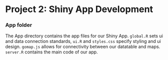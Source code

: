 # Project 2: Shiny App Development
### App folder

The App directory contains the app files for our Shiny App. `global.R` sets ui and data connection standards, `ui.R` and `styles.css` specify styling and ui design. `gomap.js` allows for connectivity between our datatable and maps. `server.R` contains the main code of our app.


